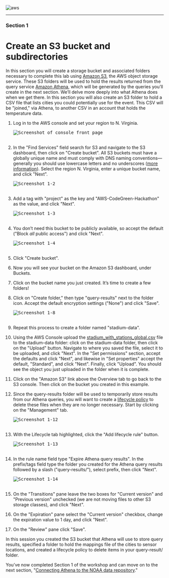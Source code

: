 ![aws](images/aws_logo_100.png "AWS logo")

----

### Section 1

# Create an S3 bucket and subdirectories

In this section you will create a storage bucket and associated folders necessary to complete this lab using [Amazon S3](https://aws.amazon.com/s3/getting-started/), the AWS object storage service. These S3 folders will be used to hold the results returned from the query service [Amazon Athena](https://aws.amazon.com/athena/), which will be generated by the queries you’ll create in the next section. We’ll delve more deeply into what Athena does when we get there. In this section you will also create an S3 folder to hold a CSV file that lists cities you could potentially use for the event. This CSV will be "joined," via Athena, to another CSV in an account that holds the temperature data.

1. Log in to the AWS console and set your region to N. Virginia.

    <kbd><img src="images/image1-1.png" alt="Screenshot of console front page" /></kbd>
    <br/><br/>

1. In the "Find Services" field search for S3 and navigate to the S3 dashboard, then click on "Create bucket". All S3 buckets must have a globally unique name and must comply with DNS naming conventions—generally you should use lowercase letters and no underscores ([more information](https://docs.aws.amazon.com/AmazonS3/latest/dev/BucketRestrictions.html)). Select the region N. Virginia, enter a unique bucket name, and click "Next".

    <kbd><img src="images/image1-2.png" alt="Screenshot 1-2" /></kbd>
    <br/><br/>
  
1. Add a tag with "project" as the key and "AWS-CodeGreen-Hackathon" as the value, and click "Next".

    <kbd><img src="images/image1-3.png" alt="Screenshot 1-3" /></kbd>
    <br/><br/>

1. You don’t need this bucket to be publicly available, so accept the default ("Block _all_ public access") and click "Next".

    <kbd><img src="images/image1-4.png" alt="Screenshot 1-4" /></kbd>
    <br/><br/>

1. Click "Create bucket".

1. Now you will see your bucket on the Amazon S3 dashboard, under Buckets.

1. Click on the bucket name you just created. It’s time to create a few folders!

1. Click on "Create folder," then type "query-results" next to the folder icon. Accept the default encryption settings ("None") and click "Save".

    <kbd><img src="images/image1-8.png" alt="Screenshot 1-8" /></kbd>
    <br/><br/>

1. Repeat this process to create a folder named "stadium-data".

1. Using the AWS Console upload the [stadium\_with\_stations\_global.csv](https://github.com/awslabs/amazon-asdi/blob/master/code-green/workshop/code/stadiums_with_stations_global.csv) file to the stadium-data folder: click on the stadium-data folder, then click on the "Upload" button. Navigate to where you saved the file, select it to be uploaded, and click "Next". In the "Set permissions" section, accept the defaults and click "Next", and likewise in "Set properties" accept the default, "Standard", and click "Next". Finally, click "Upload". You should see the object you just uploaded in the folder when it is complete.

1. Click on the "Amazon S3" link above the Overview tab to go back to the S3 console. Then click on the bucket you created in this example.

1. Since the query-results folder will be used to temporarily store results from our Athena queries, you will want to create a [lifecycle policy](https://docs.aws.amazon.com/AmazonS3/latest/dev/object-lifecycle-mgmt.html) to delete these files when they are no longer necessary. Start by clicking on the "Management" tab.

    <kbd><img src="images/image1-12.png" alt="Screenshot 1-12" /></kbd>
    <br/><br/>

1. With the Lifecycle tab highlighted, click the "Add lifecycle rule" button.

    <kbd><img src="images/image1-13.png" alt="Screenshot 1-13" /></kbd>
    <br/><br/>

1. In the rule name field type "Expire Athena query results". In the prefix/tags field type the folder you created for the Athena query results followed by a slash ("query-results/"), select prefix, then click "Next".

    <kbd><img src="images/image1-14.png" alt="Screenshot 1-14" /></kbd>
    <br/><br/>

1. On the "Transitions" pane leave the two boxes for "Current version" and "Previous version" unchecked (we are not moving files to other S3 storage classes), and click "Next".

1. On the "Expiration" pane select the "Current version" checkbox, change the expiration value to 1 day, and click "Next".

1. On the "Review" pane click "Save".

In this session you created the S3 bucket that Athena will use to store query results, specified a folder to hold the mappings file of the cities to sensor locations, and created a lifecycle policy to delete items in your query-result/ folder.

You’ve now completed Section 1 of the workshop and can move on to the next section, "[Connecting Athena to the NOAA data repository](https://github.com/awslabs/amazon-asdi/blob/master/code-green/workshop/sections/section-2-athena.md)."